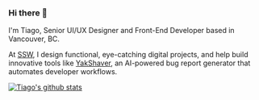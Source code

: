 ### Hi there 👋

I'm Tiago, Senior UI/UX Designer and Front-End Developer based in Vancouver, BC.  

At [SSW](https://www.ssw.com.au), I design functional, eye-catching digital projects, and help build innovative tools like [YakShaver](https://yakshaver.ai), an AI-powered bug report generator that automates developer workflows.

[![Tiago's github stats](https://github-readme-stats.vercel.app/api?username=tiagov8)](https://github.com/tiagov8/github-readme-stats)
